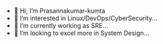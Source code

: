 - 👋 Hi, I’m Prasannakumar-kumta
- 👀 I’m interested in Linux/DevOps/CyberSecurity...
- 🌱 I’m currently working as SRE...
- 💞️ I’m looking to excel more in System Design...

<!-------------------------------------------------!>
